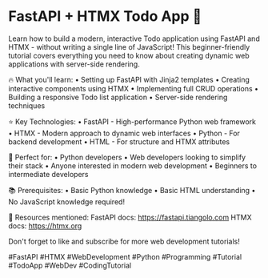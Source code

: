 # FastAPI + HTMX Todo App 📝  

Learn how to build a modern, interactive Todo application using FastAPI and HTMX - without writing a single line of JavaScript! This beginner-friendly tutorial covers everything you need to know about creating dynamic web applications with server-side rendering.

🔥 What you'll learn:
• Setting up FastAPI with Jinja2 templates
• Creating interactive components using HTMX
• Implementing full CRUD operations
• Building a responsive Todo list application
• Server-side rendering techniques

⭐ Key Technologies:
• FastAPI - High-performance Python web framework
• HTMX - Modern approach to dynamic web interfaces
• Python - For backend development
• HTML - For structure and HTMX attributes

🎯 Perfect for:
• Python developers
• Web developers looking to simplify their stack
• Anyone interested in modern web development
• Beginners to intermediate developers

📚 Prerequisites:
• Basic Python knowledge
• Basic HTML understanding
• No JavaScript knowledge required!

🔗 Resources mentioned:
FastAPI docs: https://fastapi.tiangolo.com
HTMX docs: https://htmx.org

Don't forget to like and subscribe for more web development tutorials! 

#FastAPI #HTMX #WebDevelopment #Python #Programming #Tutorial #TodoApp #WebDev #CodingTutorial

